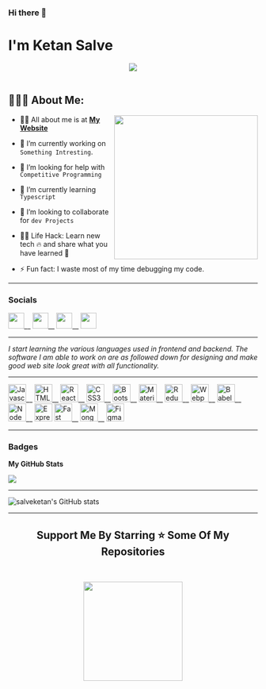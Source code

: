 ### Hi there 👋




<!-- <h1 align="center">Hello<img src="https://raw.githubusercontent.com/ABSphreak/ABSphreak/master/gifs/Hi.gif" width="30px"> I'm Ketan Salve</h1> -->

<h1>I'm Ketan Salve</h1>

<div align="center">
  <img src ="https://miro.medium.com/max/1444/1*Z5-lWkyzcRB5ahgm9qyxvg.png" />
  
</div>

 <br/>

## 👨🏻‍💻 About Me:

<img  src="https://camo.githubusercontent.com/08133a5949843a2bc0b99890580842dd36d6bd866d236c79947d5cf51ae23bc6/68747470733a2f2f66726565706e67696d672e636f6d2f7468756d622f7765625f64657369676e2f33313734382d392d636f6465722d7472616e73706172656e742e706e67" height="290px" align="right" />

- 🙋‍♂️ All about me is at **[My Website](https://ketan-salve-portfolio.netlify.app/)**

- 🔭 I’m currently working on `Something Intresting`.

- 🤔 I’m looking for help with `Competitive Programming`

- 🌱 I’m currently learning `Typescript`

- 👯 I’m looking to collaborate for `dev Projects`


- 👨‍💻 Life Hack: Learn new tech :fire: and share what you have learned :tada:

- ⚡ Fun fact: I waste most of my time debugging my code.




 <hr/>
 
 ### Socials

<p align="left"> <a href="https://www.github.com/salveketan" target="_blank" rel="noreferrer"><img src="https://raw.githubusercontent.com/danielcranney/readme-generator/main/public/icons/socials/github.svg" width="32" height="32" /></a>__ <a href="https://www.linkedin.com/in/ketan-salve" target="_blank" rel="noreferrer"><img src="https://raw.githubusercontent.com/danielcranney/readme-generator/main/public/icons/socials/linkedin.svg" width="32" height="32" /></a>__ <a href="http://www.medium.com/salveketan6" target="_blank" rel="noreferrer"><img src="https://raw.githubusercontent.com/danielcranney/readme-generator/main/public/icons/socials/medium.svg" width="32" height="32" /></a>__ <a href="https://www.twitter.com/ketan__salve" target="_blank" rel="noreferrer"><img src="https://raw.githubusercontent.com/danielcranney/readme-generator/main/public/icons/socials/twitter.svg" width="32" height="32" /></a></p>
 
 <hr/>

<i>

 
 I start learning the various languages used in frontend and backend. The software I am able to work on are as followed down for designing and make good web site look great with all functionality.</i>
<!--  <hr/> -->

<!-- <a href="https://www.github.com/salveketan" target="_blank" rel="noreferrer"> -->

<!--   <img src="https://img.shields.io/github/followers/salveketan?logo=github&style=for-the-badge&color=0891b2&labelColor=1c1917" /></a> -->
  
  <hr/>
                  <p align="left">
                                <a href="https://developer.mozilla.org/en-US/docs/Web/JavaScript" target="_blank" rel="noreferrer"><img src="https://raw.githubusercontent.com/danielcranney/readme-generator/main/public/icons/skills/javascript-colored.svg" width="36" height="36" alt="Javascript" /></a>__
                              <a href="https://developer.mozilla.org/en-US/docs/Glossary/HTML5" target="_blank" rel="noreferrer"><img src="https://raw.githubusercontent.com/danielcranney/readme-generator/main/public/icons/skills/html5-colored.svg" width="36" height="36" alt="HTML5" /></a>__
                            <a href="https://reactjs.org/" target="_blank" rel="noreferrer"><img src="https://raw.githubusercontent.com/danielcranney/readme-generator/main/public/icons/skills/react-colored.svg" width="36" height="36" alt="React" /></a>__
                             <a href="https://www.w3.org/TR/CSS/#css" target="_blank" rel="noreferrer"><img src="https://raw.githubusercontent.com/danielcranney/readme-generator/main/public/icons/skills/css3-colored.svg" width="36" height="36" alt="CSS3" /></a>__
                           <a href="https://getbootstrap.com/" target="_blank" rel="noreferrer"><img src="https://raw.githubusercontent.com/danielcranney/readme-generator/main/public/icons/skills/bootstrap-colored.svg" width="36" height="36" alt="Bootstrap" /></a>__
                        <a href="https://mui.com/" target="_blank" rel="noreferrer"><img src="https://raw.githubusercontent.com/danielcranney/readme-generator/main/public/icons/skills/materialui-colored.svg" width="36" height="36" alt="Material UI" /></a>__
                         <a href="https://redux.js.org/" target="_blank" rel="noreferrer"><img src="https://raw.githubusercontent.com/danielcranney/readme-generator/main/public/icons/skills/redux-colored.svg" width="36" height="36" alt="Redux" /></a>__
                  <a href="https://webpack.js.org/" target="_blank" rel="noreferrer"><img src="https://raw.githubusercontent.com/danielcranney/readme-generator/main/public/icons/skills/webpack-colored.svg" width="36" height="36" alt="Webpack" /></a>__
               <a href="https://babeljs.io/" target="_blank" rel="noreferrer"><img src="https://raw.githubusercontent.com/danielcranney/readme-generator/main/public/icons/skills/babel-colored.svg" width="36" height="36" alt="Babel" /></a>__
              <a href="https://nodejs.org/en/" target="_blank" rel="noreferrer"><img src="https://raw.githubusercontent.com/danielcranney/readme-generator/main/public/icons/skills/nodejs-colored.svg" width="36" height="36" alt="NodeJS" /></a>__
                     <a href="https://expressjs.com/" target="_blank" rel="noreferrer"><img src="https://raw.githubusercontent.com/danielcranney/readme-generator/main/public/icons/skills/express-colored.svg" width="36" height="36" alt="Express" /></a>
                <a href="https://fastapi.tiangolo.com/" target="_blank" rel="noreferrer"><img src="https://raw.githubusercontent.com/danielcranney/readme-generator/main/public/icons/skills/fastapi-colored.svg" width="36" height="36" alt="Fast API" /></a>__
                 <a href="https://www.mongodb.com/" target="_blank" rel="noreferrer"><img src="https://raw.githubusercontent.com/danielcranney/readme-generator/main/public/icons/skills/mongodb-colored.svg" width="36" height="36" alt="MongoDB" /></a>__ 
              <a href="https://www.figma.com/" target="_blank" rel="noreferrer"><img src="https://raw.githubusercontent.com/danielcranney/readme-generator/main/public/icons/skills/figma-colored.svg" width="36" height="36" alt="Figma" /></a>
          </p>
              <hr/>     
  
         
### Badges

<b>My GitHub Stats</b>

<a href="http://www.github.com/salveketan"><img src="https://github-readme-streak-stats.herokuapp.com/?user=salveketan&stroke=ffffff&background=1c1917&ring=0891b2&fire=0891b2&currStreakNum=ffffff&currStreakLabel=0891b2&sideNums=ffffff&sideLabels=ffffff&dates=ffffff&hide_border=true" /></a>
      <hr/> 
      <img src="https://github-readme-stats.vercel.app/api?username=salveketan&show_icons=true&hide=&count_private=true&title_color=0891b2&text_color=ffffff&icon_color=0891b2&bg_color=1c1917&hide_border=true&show_icons=true" alt="salveketan's GitHub stats" />        
      <hr/>
      
  <h2 align='center'>Support Me By Starring ⭐ Some Of My Repositories</h2>
<br>
<p align='center'>
<img src="https://media.giphy.com/media/O51MQ3DduOcGW6ofR3/giphy.gif" width="200" height="200" frameBorder="0" class="giphy-embed" allowFullScreen></img></p>
<br>
        
